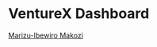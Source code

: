 VentureX Dashboard
====================

 [Marizu-Ibewiro Makozi](http://makozi.github.io)

<!-- **NOTE:  We’re referencing all of our vendor dependencies (e.g. Bootstrap, jQuery, Angular) at outside URLs.   Therefore, it is necessary to host our site while we’re working on it.  Be sure we are viewing it in a browser with http:// -- not file://** -->

<!-- View the [live demo](http://airpair.github.io/demos/2014/09/T0021-airpair-angularjs-tutorial). -->
